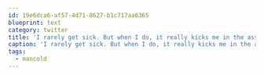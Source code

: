 ```yaml
---
id: 19e6dca6-af57-4d71-8627-b1c717aa6365
blueprint: text
category: twitter
title: 'I rarely get sick. But when I do, it really kicks me in the ass #mancold'
caption: 'I rarely get sick. But when I do, it really kicks me in the ass <span class="hashtag hashtag_local">#<a href="http://tweettemp.darylchymko.ca/?tag=mancold">mancold</a>'
tags:
  - mancold
---
```

